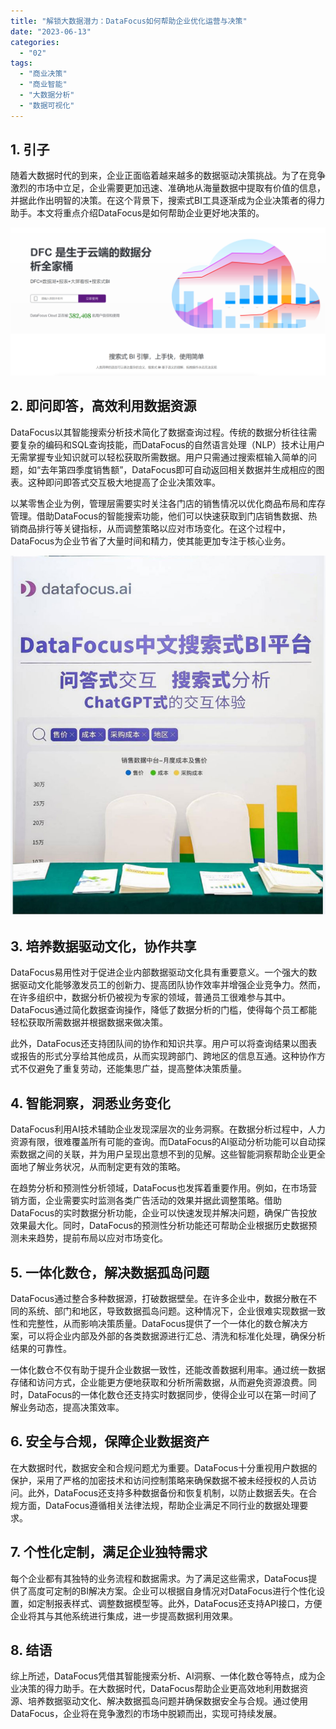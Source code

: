 ```yaml
---
title: "解锁大数据潜力：DataFocus如何帮助企业优化运营与决策"
date: "2023-06-13"
categories: 
  - "02"
tags: 
  - "商业决策"
  - "商业智能"
  - "大数据分析"
  - "数据可视化"
---
```


## 1\. 引子

随着大数据时代的到来，企业正面临着越来越多的数据驱动决策挑战。为了在竞争激烈的市场中立足，企业需要更加迅速、准确地从海量数据中提取有价值的信息，并据此作出明智的决策。在这个背景下，搜索式BI工具逐渐成为企业决策者的得力助手。本文将重点介绍DataFocus是如何帮助企业更好地决策的。

![](images/1686616238-%E5%BE%AE%E4%BF%A1%E6%88%AA%E5%9B%BE_20230512142316.png)

## 2\. 即问即答，高效利用数据资源

DataFocus以其智能搜索分析技术简化了数据查询过程。传统的数据分析往往需要复杂的编码和SQL查询技能，而DataFocus的自然语言处理（NLP）技术让用户无需掌握专业知识就可以轻松获取所需数据。用户只需通过搜索框输入简单的问题，如“去年第四季度销售额”，DataFocus即可自动返回相关数据并生成相应的图表。这种即问即答式交互极大地提高了企业决策效率。

以某零售企业为例，管理层需要实时关注各门店的销售情况以优化商品布局和库存管理。借助DataFocus的智能搜索功能，他们可以快速获取到门店销售数据、热销商品排行等关键指标，从而调整策略以应对市场变化。在这个过程中，DataFocus为企业节省了大量时间和精力，使其能更加专注于核心业务。

![](images/1684995450-DataFocus%E5%B1%95%E4%BD%8D.jpg)

## 3\. 培养数据驱动文化，协作共享

DataFocus易用性对于促进企业内部数据驱动文化具有重要意义。一个强大的数据驱动文化能够激发员工的创新力、提高团队协作效率并增强企业竞争力。然而，在许多组织中，数据分析仍被视为专家的领域，普通员工很难参与其中。DataFocus通过简化数据查询操作，降低了数据分析的门槛，使得每个员工都能轻松获取所需数据并根据数据来做决策。

此外，DataFocus还支持团队间的协作和知识共享。用户可以将查询结果以图表或报告的形式分享给其他成员，从而实现跨部门、跨地区的信息互通。这种协作方式不仅避免了重复劳动，还能集思广益，提高整体决策质量。

## 4\. 智能洞察，洞悉业务变化

DataFocus利用AI技术辅助企业发现深层次的业务洞察。在数据分析过程中，人力资源有限，很难覆盖所有可能的查询。而DataFocus的AI驱动分析功能可以自动探索数据之间的关联，并为用户呈现出意想不到的见解。这些智能洞察帮助企业更全面地了解业务状况，从而制定更有效的策略。

在趋势分析和预测性分析领域，DataFocus也发挥着重要作用。例如，在市场营销方面，企业需要实时监测各类广告活动的效果并据此调整策略。借助DataFocus的实时数据分析功能，企业可以快速发现并解决问题，确保广告投放效果最大化。同时，DataFocus的预测性分析功能还可帮助企业根据历史数据预测未来趋势，提前布局以应对市场变化。

## 5\. 一体化数仓，解决数据孤岛问题

DataFocus通过整合多种数据源，打破数据壁垒。在许多企业中，数据分散在不同的系统、部门和地区，导致数据孤岛问题。这种情况下，企业很难实现数据一致性和完整性，从而影响决策质量。DataFocus提供了一个一体化的数仓解决方案，可以将企业内部及外部的各类数据源进行汇总、清洗和标准化处理，确保分析结果的可靠性。

一体化数仓不仅有助于提升企业数据一致性，还能改善数据利用率。通过统一数据存储和访问方式，企业能更方便地获取和分析所需数据，从而避免资源浪费。同时，DataFocus的一体化数仓还支持实时数据同步，使得企业可以在第一时间了解业务动态，提高决策效率。

## 6\. 安全与合规，保障企业数据资产

在大数据时代，数据安全和合规问题尤为重要。DataFocus十分重视用户数据的保护，采用了严格的加密技术和访问控制策略来确保数据不被未经授权的人员访问。此外，DataFocus还支持多种数据备份和恢复机制，以防止数据丢失。在合规方面，DataFocus遵循相关法律法规，帮助企业满足不同行业的数据处理要求。

## 7\. 个性化定制，满足企业独特需求

每个企业都有其独特的业务流程和数据需求。为了满足这些需求，DataFocus提供了高度可定制的BI解决方案。企业可以根据自身情况对DataFocus进行个性化设置，如定制报表样式、调整数据模型等。此外，DataFocus还支持API接口，方便企业将其与其他系统进行集成，进一步提高数据利用效果。

## 8\. 结语

综上所述，DataFocus凭借其智能搜索分析、AI洞察、一体化数仓等特点，成为企业决策的得力助手。在大数据时代，DataFocus帮助企业更高效地利用数据资源、培养数据驱动文化、解决数据孤岛问题并确保数据安全与合规。通过使用DataFocus，企业将在竞争激烈的市场中脱颖而出，实现可持续发展。
